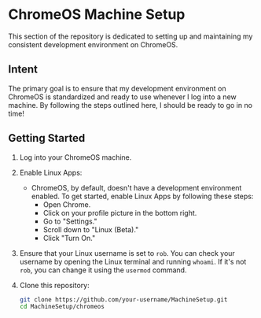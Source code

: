 # ChromeOS Machine Setup

This section of the repository is dedicated to setting up and maintaining my consistent development environment on ChromeOS.

## Intent

The primary goal is to ensure that my development environment on ChromeOS is standardized and ready to use whenever I log into a new machine. By following the steps outlined here, I should be ready to go in no time!

## Getting Started

1. Log into your ChromeOS machine.

2. Enable Linux Apps:
   - ChromeOS, by default, doesn't have a development environment enabled. To get started, enable Linux Apps by following these steps:
     - Open Chrome.
     - Click on your profile picture in the bottom right.
     - Go to "Settings."
     - Scroll down to "Linux (Beta)."
     - Click "Turn On."

3. Ensure that your Linux username is set to `rob`. You can check your username by opening the Linux terminal and running `whoami`. If it's not `rob`, you can change it using the `usermod` command.

4. Clone this repository:
   ```bash
   git clone https://github.com/your-username/MachineSetup.git
   cd MachineSetup/chromeos
